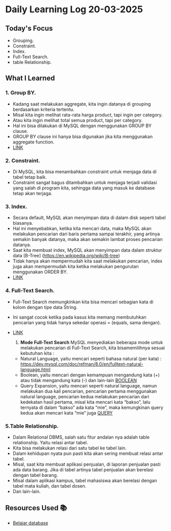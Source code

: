 # Daily Learning Log 20-03-2025

## Today's Focus

- Grouping.
- Constraint.
- Index.
- Full-Text Search.
- table Relationship.

## What I Learned

### 1. Group BY.
- Kadang saat melakukan aggregate, kita ingin datanya di grouping berdasarkan kriteria tertentu.
- Misal kita ingin melihat rata-rata harga product, tapi ingin per category.
- Atau kita ingin melihat total semua product, tapi per category.
- Hal ini bisa dilakukan di MySQL dengan menggunakan GROUP BY clause.
- GROUP BY clause ini hanya bisa digunakan jika kita menggunakan aggregate function.
- [LINK](https://dev.mysql.com/doc/refman/8.0/en/group-by-modifiers.html)

### 2. Constraint.
- Di MySQL, kita bisa menambahkan constraint untuk menjaga data di tabel tetap baik.
- Constraint sangat bagus ditambahkan untuk menjaga terjadi validasi yang salah di program kita, sehingga data yang masuk ke database tetap akan terjaga.

### 3. Index.
- Secara default, MySQL akan menyimpan data di dalam disk seperti tabel biasanya.
- Hal ini menyebabkan, ketika kita mencari data, maka MySQL akan melakukan pencarian dari baris pertama sampai terakhir, yang artinya semakin banyak datanya, maka akan semakin lambat proses pencarian datanya.
- Saat kita membuat index, MySQL akan menyimpan data dalam struktur data [B-Tree] (https://en.wikipedia.org/wiki/B-tree)
- Tidak hanya akan mempermudah kita saat melakukan pencarian, index juga akan mempermudah kita ketika melakukan pengurutan menggunakan ORDER BY.
- [LINK](https://dev.mysql.com/doc/refman/8.0/en/optimization-indexes.html )

### 4. Full-Text Search.
- Full-Text Search memungkinkan kita bisa mencari sebagian kata di kolom dengan tipe data String.
- Ini sangat cocok ketika pada kasus kita memang membutuhkan pencarian yang tidak hanya sekedar operasi = (equals, sama dengan).
- [LINK](https://dev.mysql.com/doc/refman/8.0/en/fulltext-search.html )

    1. **Mode Full-Text Search**
MySQL menyediakan beberapa mode untuk melakukan pencarian di Full-Text Search, kita bisamemilihnya sesuai kebutuhan kita :
    - Natural Language, yaitu mencari seperti bahasa natural (per kata) : https://dev.mysql.com/doc/refman/8.0/en/fulltext-natural-language.html 
    - Boolean, yaitu mencari dengan kemampuan mengandung kata (+) atau tidak mengandung kata (-) dan lain-lain [BOOLEAN](https://dev.mysql.com/doc/refman/8.0/en/fulltext-boolean.html)
    - Query Expansion, yaitu mencari seperti natural language, namun melakukan dua kali pencarian, pencarian pertama menggunakan natural language, pencarian kedua melakukan pencarian dari kedekatan hasil pertama, misal kita mencari kata “bakso”, lalu ternyata di dalam “bakso” ada kata “mie”, maka kemungkinan query kedua akan mencari kata “mie” juga [QUERY](https://dev.mysql.com/doc/refman/8.0/en/fulltext-query-expansion.html )

### 5.Table Relationship.
- Dalam Relational DBMS, salah satu fitur andalan nya adalah table relationship. Yaitu relasi antar tabel.
- Kita bisa melakukan relasi dari satu tabel ke tabel lain.
- Dalam kehidupan nyata pun pasti kita akan sering membuat relasi antar tabel.
- Misal, saat kita membuat aplikasi penjualan, di laporan penjualan pasti ada data barang. Jika di tabel artinya tabel penjualan akan berelasi dengan tabel barang.
- Misal dalam aplikasi kampus, tabel mahasiswa akan berelasi dengan tabel mata kuliah, dan tabel dosen.
- Dan lain-lain.

## Resources Used 📚

- [Belajar database](https://youtu.be/xYBclb-sYQ4?si=jVKlx96naapzUJWd)
